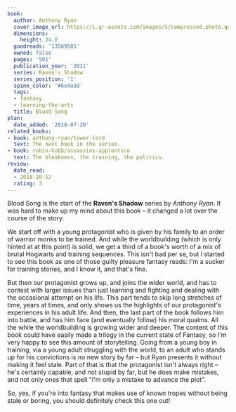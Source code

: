```yaml
---
book:
  author: Anthony Ryan
  cover_image_url: https://i.gr-assets.com/images/S/compressed.photo.goodreads.com/books/1421573407l/13569581.jpg
  dimensions:
    height: 24.0
  goodreads: '13569581'
  owned: false
  pages: '591'
  publication_year: '2011'
  series: Raven's Shadow
  series_position: '1'
  spine_color: '#6e4a3d'
  tags:
  - fantasy
  - learning-the-arts
  title: Blood Song
plan:
  date_added: '2018-07-20'
related_books:
- book: anthony-ryan/tower-lord
  text: The next book in the series.
- book: robin-hobb/assassins-apprentice
  text: The bleakness, the training, the politics.
review:
  date_read:
  - 2018-10-12
  rating: 3
---
```


Blood Song is the start of the **Raven's Shadow** series by *Anthony Ryan*. It was hard to make up my mind about
this book – it changed a lot over the course of the story.

We start off with a young protagonist who is given by his family to an order of warrior monks to be trained. And while
the worldbuilding (which is only hinted at at this point) is solid, we get a third of a book's worth of a mix
of brutal Hogwarts and training sequences. This isn't bad per se, but I started to see this book as one of those guilty
pleasure fantasy reads: I'm a sucker for training stories, and I know it, and that's fine.

But then our protagonist grows up, and joins the wider world, and has to contest with larger issues than just learning
and fighting and dealing with the occasional attempt on his life. This part tends to skip long stretches of time, years
at times, and only shows us the highlights of our protagonist's experiences in his adult life. And then, the last part
of the book follows him into battle, and has him face (and eventually follow) his moral qualms. All the while the
worldbuilding is growing wider and deeper. The content of this book could have easily made a trilogy in the current
state of Fantasy, so I'm very happy to see this amount of storytelling. Going from a young boy in training, via a young
adult struggling with the world, to an adult who stands up for his convictions is no new story by far – but Ryan
presents it without making it feel stale. Part of that is that the protagonist isn't always right – he's certainly
capable, and not stupid by far, but he does make mistakes, and not only ones that spell "I'm only a mistake to advance
the plot".

So, yes, if you're into fantasy that makes use of known tropes without being stale or boring, you should definitely
check this one out!
